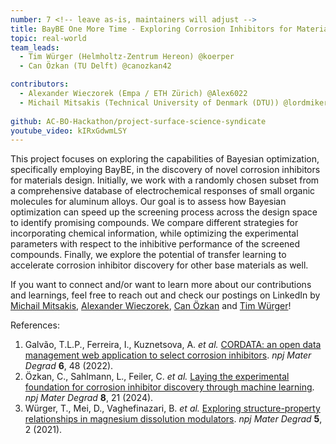 ```yaml
---
number: 7 <!-- leave as-is, maintainers will adjust -->
title: BayBE One More Time - Exploring Corrosion Inhibitors for Materials Design
topic: real-world
team_leads:
  - Tim Würger (Helmholtz-Zentrum Hereon) @koerper
  - Can Özkan (TU Delft) @canozkan42

contributors:
  - Alexander Wieczorek (Empa / ETH Zürich) @Alex6022
  - Michail Mitsakis (Technical University of Denmark (DTU)) @lordmikerahl
  
github: AC-BO-Hackathon/project-surface-science-syndicate
youtube_video: kIRxGdwmLSY
---
```


This project focuses on exploring the capabilities of Bayesian optimization, specifically employing BayBE, in the discovery of novel corrosion inhibitors for materials design. Initially, we work with a randomly chosen subset from a comprehensive database of electrochemical responses of small organic molecules for aluminum alloys. Our goal is to assess how Bayesian optimization can speed up the screening process across the design space to identify promising compounds. We compare different strategies for incorporating chemical information, while optimizing the experimental parameters with respect to the inhibitive performance of the screened compounds. Finally, we explore the potential of transfer learning to accelerate corrosion inhibitor discovery for other base materials as well.

If you want to connect and/or want to learn more about our contributions and learnings, feel free to reach out and check our postings on LinkedIn by [Michail Mitsakis](https://www.linkedin.com/posts/michail-mitsakis_project-7-baybe-one-more-time-exploring-activity-7180894234835644416-kkF9?utm_source=share&utm_medium=member_desktop), [Alexander Wieczorek](https://www.linkedin.com/posts/alexander-wieczorek_github-ac-bo-hackathonproject-surface-science-syndicate-activity-7180880116799979520-1JEZ?utm_source=share&utm_medium=member_desktop), [Can Özkan](https://www.linkedin.com/posts/canozkan42_github-ac-bo-hackathonproject-surface-science-syndicate-activity-7181189184894779393-5O15?utm_source=share&utm_medium=member_desktop) and [Tim Würger](https://www.linkedin.com/posts/tim-wuerger_project-7-baybe-one-more-time-exploring-activity-7183034959069143040-Nk7O?utm_source=share&utm_medium=member_desktop)!

References:
1. Galvão, T.L.P., Ferreira, I., Kuznetsova, A. _et al._ [CORDATA: an open data management web application to select corrosion inhibitors](https://doi.org/10.1038/s41529-022-00259-9). _npj Mater Degrad_ **6**, 48 (2022).
2. Özkan, C., Sahlmann, L., Feiler, C. _et al._ [Laying the experimental foundation for corrosion inhibitor discovery through machine learning](https://doi.org/10.1038/s41529-024-00435-z). _npj Mater Degrad_ **8**, 21 (2024).
3. Würger, T., Mei, D., Vaghefinazari, B. _et al._ [Exploring structure-property relationships in magnesium dissolution modulators](https://doi.org/10.1038/s41529-020-00148-z). _npj Mater Degrad_ **5**, 2 (2021).

